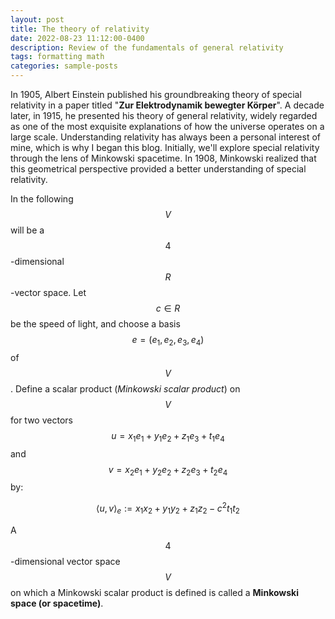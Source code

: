 ```yaml
---
layout: post
title: The theory of relativity
date: 2022-08-23 11:12:00-0400
description: Review of the fundamentals of general relativity
tags: formatting math
categories: sample-posts
--- 
```



In 1905, Albert Einstein published his groundbreaking theory of special relativity in a paper titled "**Zur Elektrodynamik bewegter Körper**". A decade later, in 1915, he presented his theory of general relativity, widely regarded as one of the most exquisite explanations of how the universe operates on a large scale. Understanding relativity has always been a personal interest of mine, which is why I began this blog. Initially, we'll explore special relativity through the lens of Minkowski spacetime. In 1908, Minkowski realized that this geometrical perspective provided a better understanding of special relativity.

In the following $$V$$ will be a $$4$$-dimensional $$R$$-vector space. Let $$c\in R$$ be the speed of light, and choose a basis $$e=(e_{1},e_{2},e_{3},e_{4})$$ of $$V$$. Define a scalar product (*Minkowski scalar product*) on $$V$$ for two vectors $$u=x_{1}e_{1}+y_{1}e_{2}+z_{1}e_{3}+t_{1}e_{4}$$ and $$v=x_{2}e_{1}+y_{2}e_{2}+z_{2}e_{3}+t_{2}e_{4}$$ by:

$$
\left<  u,v \right> _{e} := x_{1}x_{2} + y_{1}y_{2} + z_{1}z_{2} - c^{2}t_{1}t_{2}
$$

A $$4$$-dimensional vector space $$V$$ on which a Minkowski scalar product is defined is called a **Minkowski space (or spacetime)**.

